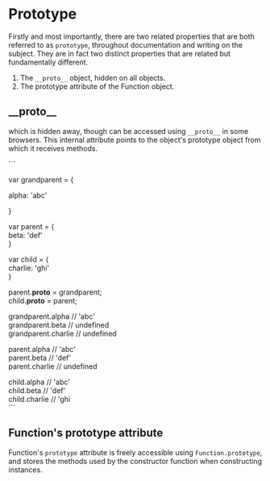 # Prototype

Firstly and most importantly, there are two related properties that are both referred to as `prototype`,  throughout documentation and writing on the subject. They are in fact two distinct properties that are related but fundamentally different.

1. The `__proto__` object, hidden on all objects.
2. The prototype attribute of the Function object.

## \_\_proto\_\_

which is hidden away, though can be accessed using `__proto__` in some browsers. This internal attribute points to the object's prototype object from which it receives methods.

\`\`\`

var grandparent = {

alpha: 'abc'

}

var parent = {  
  beta: 'def'  
}

var child = {  
  charlie: 'ghi'  
}

parent.**proto** = grandparent;  
child.**proto** = parent;

grandparent.alpha // 'abc'  
grandparent.beta // undefined  
grandparent.charlie // undefined

parent.alpha // 'abc'  
parent.beta // 'def'  
parent.charlie // undefined

child.alpha // 'abc'  
child.beta // 'def'  
child.charlie // 'ghi  
\`\`\`

## Function's prototype attribute

Function's `prototype` attribute is freely accessible using `Function.prototype`, and stores the methods used by the constructor function when constructing instances.


